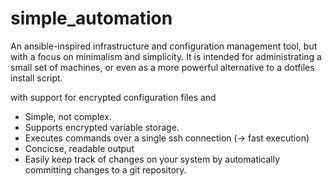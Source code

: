 # simple_automation

An ansible-inspired infrastructure and configuration management tool, but with a focus on minimalism and simplicity.
It is intended for administrating a small set of machines, or even as a more powerful alternative to a dotfiles install script.

with support for encrypted configuration files and 

* Simple, not complex.
* Supports encrypted variable storage.
* Executes commands over a single ssh connection (→ fast execution)
* Concicse, readable output
* Easily keep track of changes on your system by automatically committing changes to a git repository.
